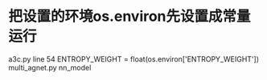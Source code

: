 # 把设置的环境os.environ先设置成常量运行  
a3c.py  line 54   ENTROPY_WEIGHT = float(os.environ['ENTROPY_WEIGHT'])  
multi_agnet.py  nn_model  
